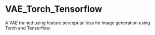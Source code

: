 # VAE_Torch_Tensorflow
A VAE trained using  feature perceputal loss for image generation using Torch and Tensorflow.
